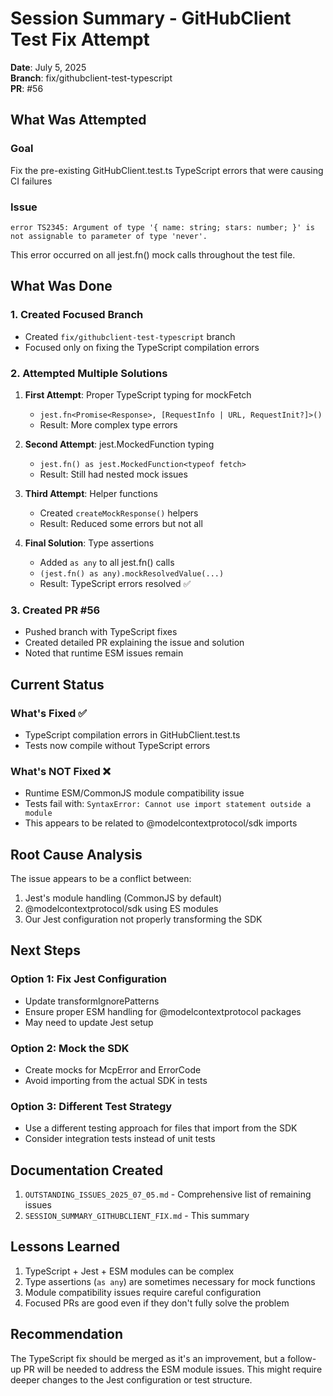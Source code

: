 # Session Summary - GitHubClient Test Fix Attempt

**Date**: July 5, 2025  
**Branch**: fix/githubclient-test-typescript  
**PR**: #56  

## What Was Attempted

### Goal
Fix the pre-existing GitHubClient.test.ts TypeScript errors that were causing CI failures

### Issue
```
error TS2345: Argument of type '{ name: string; stars: number; }' is not assignable to parameter of type 'never'.
```

This error occurred on all jest.fn() mock calls throughout the test file.

## What Was Done

### 1. Created Focused Branch
- Created `fix/githubclient-test-typescript` branch
- Focused only on fixing the TypeScript compilation errors

### 2. Attempted Multiple Solutions
1. **First Attempt**: Proper TypeScript typing for mockFetch
   - `jest.fn<Promise<Response>, [RequestInfo | URL, RequestInit?]>()`
   - Result: More complex type errors

2. **Second Attempt**: jest.MockedFunction typing
   - `jest.fn() as jest.MockedFunction<typeof fetch>`
   - Result: Still had nested mock issues

3. **Third Attempt**: Helper functions
   - Created `createMockResponse()` helpers
   - Result: Reduced some errors but not all

4. **Final Solution**: Type assertions
   - Added `as any` to all jest.fn() calls
   - `(jest.fn() as any).mockResolvedValue(...)`
   - Result: TypeScript errors resolved ✅

### 3. Created PR #56
- Pushed branch with TypeScript fixes
- Created detailed PR explaining the issue and solution
- Noted that runtime ESM issues remain

## Current Status

### What's Fixed ✅
- TypeScript compilation errors in GitHubClient.test.ts
- Tests now compile without TypeScript errors

### What's NOT Fixed ❌
- Runtime ESM/CommonJS module compatibility issue
- Tests fail with: `SyntaxError: Cannot use import statement outside a module`
- This appears to be related to @modelcontextprotocol/sdk imports

## Root Cause Analysis

The issue appears to be a conflict between:
1. Jest's module handling (CommonJS by default)
2. @modelcontextprotocol/sdk using ES modules
3. Our Jest configuration not properly transforming the SDK

## Next Steps

### Option 1: Fix Jest Configuration
- Update transformIgnorePatterns
- Ensure proper ESM handling for @modelcontextprotocol packages
- May need to update Jest setup

### Option 2: Mock the SDK
- Create mocks for McpError and ErrorCode
- Avoid importing from the actual SDK in tests

### Option 3: Different Test Strategy
- Use a different testing approach for files that import from the SDK
- Consider integration tests instead of unit tests

## Documentation Created
1. `OUTSTANDING_ISSUES_2025_07_05.md` - Comprehensive list of remaining issues
2. `SESSION_SUMMARY_GITHUBCLIENT_FIX.md` - This summary

## Lessons Learned
1. TypeScript + Jest + ESM modules can be complex
2. Type assertions (`as any`) are sometimes necessary for mock functions
3. Module compatibility issues require careful configuration
4. Focused PRs are good even if they don't fully solve the problem

## Recommendation
The TypeScript fix should be merged as it's an improvement, but a follow-up PR will be needed to address the ESM module issues. This might require deeper changes to the Jest configuration or test structure.